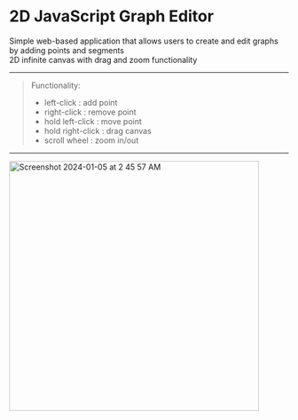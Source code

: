 2D JavaScript Graph Editor
=========

Simple web-based application that allows users to create and edit graphs by adding points and segments <br>
2D infinite canvas with drag and zoom functionality

---
> Functionality:
> - left-click : add point
> - right-click : remove point
> - hold left-click : move point
> - hold right-click : drag canvas
> - scroll wheel : zoom in/out
---
<img width="450" alt="Screenshot 2024-01-05 at 2 45 57 AM" src="https://github.com/Samarth-G/GraphEditor-JS/assets/18361189/1f03df1e-a9cc-4242-b254-21ed7dbedd6e">
